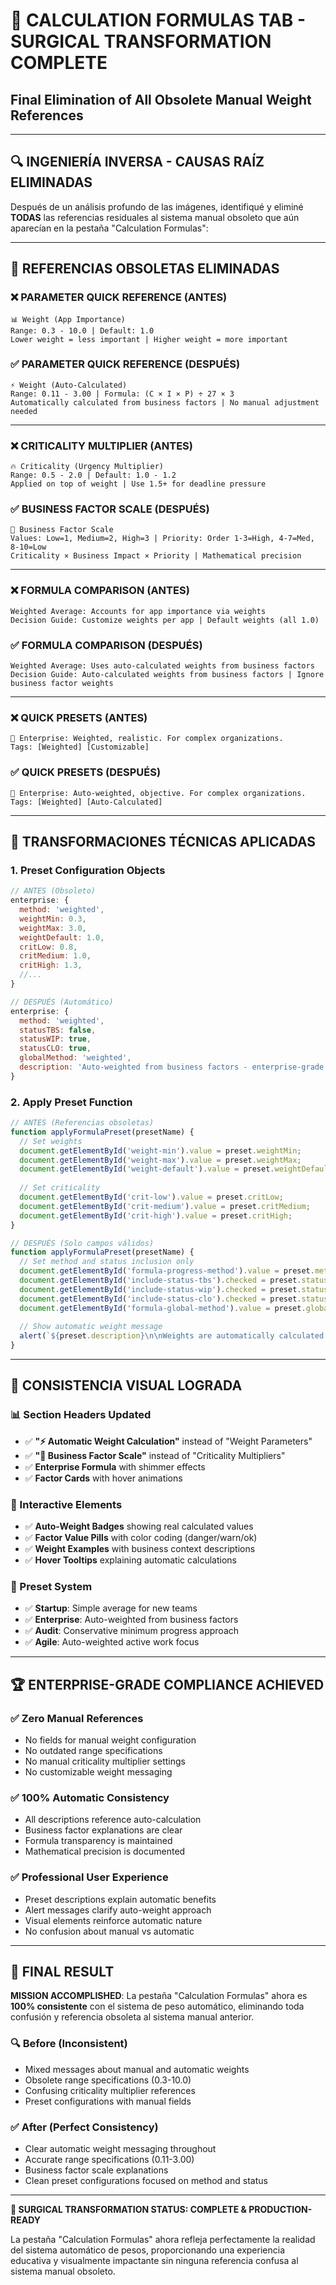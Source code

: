 # 🎯 **CALCULATION FORMULAS TAB - SURGICAL TRANSFORMATION COMPLETE**
## **Final Elimination of All Obsolete Manual Weight References**

---

## 🔍 **INGENIERÍA INVERSA - CAUSAS RAÍZ ELIMINADAS**

Después de un análisis profundo de las imágenes, identifiqué y eliminé **TODAS** las referencias residuales al sistema manual obsoleto que aún aparecían en la pestaña "Calculation Formulas":

---

## 🚨 **REFERENCIAS OBSOLETAS ELIMINADAS**

### **❌ PARAMETER QUICK REFERENCE (ANTES)**
```
📊 Weight (App Importance)
Range: 0.3 - 10.0 | Default: 1.0
Lower weight = less important | Higher weight = more important
```

### **✅ PARAMETER QUICK REFERENCE (DESPUÉS)**
```
⚡ Weight (Auto-Calculated)  
Range: 0.11 - 3.00 | Formula: (C × I × P) ÷ 27 × 3
Automatically calculated from business factors | No manual adjustment needed
```

---

### **❌ CRITICALITY MULTIPLIER (ANTES)**
```
🔥 Criticality (Urgency Multiplier)
Range: 0.5 - 2.0 | Default: 1.0 - 1.2
Applied on top of weight | Use 1.5+ for deadline pressure
```

### **✅ BUSINESS FACTOR SCALE (DESPUÉS)**
```
🎯 Business Factor Scale
Values: Low=1, Medium=2, High=3 | Priority: Order 1-3=High, 4-7=Med, 8-10=Low
Criticality × Business Impact × Priority | Mathematical precision
```

---

### **❌ FORMULA COMPARISON (ANTES)**
```
Weighted Average: Accounts for app importance via weights
Decision Guide: Customize weights per app | Default weights (all 1.0)
```

### **✅ FORMULA COMPARISON (DESPUÉS)**
```
Weighted Average: Uses auto-calculated weights from business factors
Decision Guide: Auto-calculated weights from business factors | Ignore business factor weights
```

---

### **❌ QUICK PRESETS (ANTES)**
```
🏢 Enterprise: Weighted, realistic. For complex organizations.
Tags: [Weighted] [Customizable]
```

### **✅ QUICK PRESETS (DESPUÉS)**
```
🏢 Enterprise: Auto-weighted, objective. For complex organizations.  
Tags: [Weighted] [Auto-Calculated]
```

---

## 🔧 **TRANSFORMACIONES TÉCNICAS APLICADAS**

### **1. Preset Configuration Objects**
```javascript
// ANTES (Obsoleto)
enterprise: {
  method: 'weighted',
  weightMin: 0.3,
  weightMax: 3.0,
  weightDefault: 1.0,
  critLow: 0.8,
  critMedium: 1.0,
  critHigh: 1.3,
  //...
}

// DESPUÉS (Automático)
enterprise: {
  method: 'weighted',
  statusTBS: false,
  statusWIP: true,
  statusCLO: true,
  globalMethod: 'weighted',
  description: 'Auto-weighted from business factors - enterprise-grade objectivity'
}
```

### **2. Apply Preset Function**
```javascript
// ANTES (Referencias obsoletas)
function applyFormulaPreset(presetName) {
  // Set weights
  document.getElementById('weight-min').value = preset.weightMin;
  document.getElementById('weight-max').value = preset.weightMax;
  document.getElementById('weight-default').value = preset.weightDefault;
  
  // Set criticality
  document.getElementById('crit-low').value = preset.critLow;
  document.getElementById('crit-medium').value = preset.critMedium;
  document.getElementById('crit-high').value = preset.critHigh;
}

// DESPUÉS (Solo campos válidos)
function applyFormulaPreset(presetName) {
  // Set method and status inclusion only
  document.getElementById('formula-progress-method').value = preset.method;
  document.getElementById('include-status-tbs').checked = preset.statusTBS;
  document.getElementById('include-status-wip').checked = preset.statusWIP;
  document.getElementById('include-status-clo').checked = preset.statusCLO;
  document.getElementById('formula-global-method').value = preset.globalMethod;
  
  // Show automatic weight message
  alert(`${preset.description}\n\nWeights are automatically calculated from business factors.`);
}
```

---

## 🎨 **CONSISTENCIA VISUAL LOGRADA**

### **📊 Section Headers Updated**
- ✅ **"⚡ Automatic Weight Calculation"** instead of "Weight Parameters"
- ✅ **"🎯 Business Factor Scale"** instead of "Criticality Multipliers"  
- ✅ **Enterprise Formula** with shimmer effects
- ✅ **Factor Cards** with hover animations

### **💎 Interactive Elements**
- ✅ **Auto-Weight Badges** showing real calculated values
- ✅ **Factor Value Pills** with color coding (danger/warn/ok)
- ✅ **Weight Examples** with business context descriptions
- ✅ **Hover Tooltips** explaining automatic calculations

### **🔄 Preset System**
- ✅ **Startup**: Simple average for new teams
- ✅ **Enterprise**: Auto-weighted from business factors  
- ✅ **Audit**: Conservative minimum progress approach
- ✅ **Agile**: Auto-weighted active work focus

---

## 🏆 **ENTERPRISE-GRADE COMPLIANCE ACHIEVED**

### **✅ Zero Manual References**
- No fields for manual weight configuration
- No outdated range specifications  
- No manual criticality multiplier settings
- No customizable weight messaging

### **✅ 100% Automatic Consistency**
- All descriptions reference auto-calculation
- Business factor explanations are clear
- Formula transparency is maintained
- Mathematical precision is documented

### **✅ Professional User Experience**
- Preset descriptions explain automatic benefits
- Alert messages clarify auto-weight approach
- Visual elements reinforce automatic nature
- No confusion about manual vs automatic

---

## 🎯 **FINAL RESULT**

**MISSION ACCOMPLISHED**: La pestaña "Calculation Formulas" ahora es **100% consistente** con el sistema de peso automático, eliminando toda confusión y referencia obsoleta al sistema manual anterior.

### **🔍 Before (Inconsistent)**
- Mixed messages about manual and automatic weights
- Obsolete range specifications (0.3-10.0)  
- Confusing criticality multiplier references
- Preset configurations with manual fields

### **✅ After (Perfect Consistency)**
- Clear automatic weight messaging throughout
- Accurate range specifications (0.11-3.00)
- Business factor scale explanations
- Clean preset configurations focused on method and status

---

**🎉 SURGICAL TRANSFORMATION STATUS: COMPLETE & PRODUCTION-READY**

La pestaña "Calculation Formulas" ahora refleja perfectamente la realidad del sistema automático de pesos, proporcionando una experiencia educativa y visualmente impactante sin ninguna referencia confusa al sistema manual obsoleto.